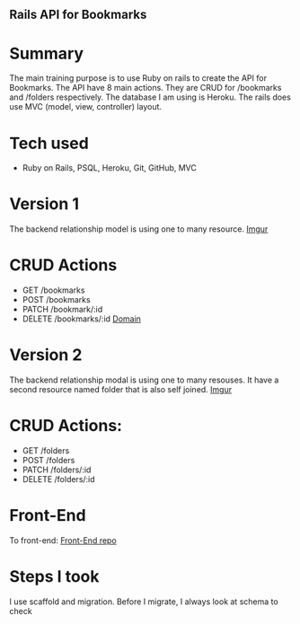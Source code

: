 ## Rails API for Bookmarks
# Summary
The main training purpose is to use Ruby on rails to create the API for Bookmarks.
The API have 8 main actions. They are CRUD for /bookmarks and /folders respectively.
The database I am using is Heroku. The rails does use MVC (model, view, controller)
layout. 

# Tech used
- Ruby on Rails, PSQL, Heroku, Git, GitHub, MVC

# Version 1
The backend relationship model is using one to many resource.
[Imgur](https://i.imgur.com/NZcQJie.png)

# CRUD Actions
- GET /bookmarks
- POST /bookmarks
- PATCH /bookmark/:id
- DELETE /bookmarks/:id
[Domain](https://rail-heroku-project-temple.herokuapp.com/)

# Version 2
The backend relationship modal is using one to many resouses. It have a second
resource named folder that is also self joined.
[Imgur](https://i.imgur.com/ETTBLPn.png)

# CRUD Actions:
- GET /folders
- POST /folders
- PATCH /folders/:id
- DELETE /folders/:id

# Front-End
To front-end: [Front-End repo](https://github.com/TakyiuLo/rail-Heroku-Front-End)

# Steps I took
I use scaffold and migration. Before I migrate, I always look at schema to check
